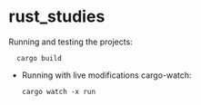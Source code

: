 # rust_studies

Running and testing the projects:

      cargo build
      
- Running with live modifications cargo-watch:
      
      cargo watch -x run 

